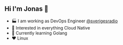 ## Hi I'm Jonas 👋

- 🏭 I am working as DevOps Engineer [@sverigesradio](https://github.com/sverigesradio)
- 🧐 Interested in everything Cloud Native
- 🌱 Currently learning Golang
- ❤️ Linux
